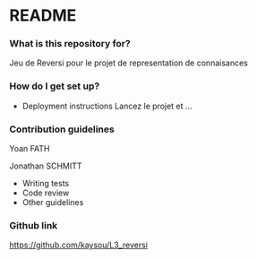 # README #

### What is this repository for? ###

Jeu de Reversi pour le projet de representation de connaisances

### How do I get set up? ###

* Deployment instructions
Lancez le projet et ... 

### Contribution guidelines ###
Yoan FATH

Jonathan SCHMITT

* Writing tests
* Code review
* Other guidelines

### Github link ###

https://github.com/kaysou/L3_reversi